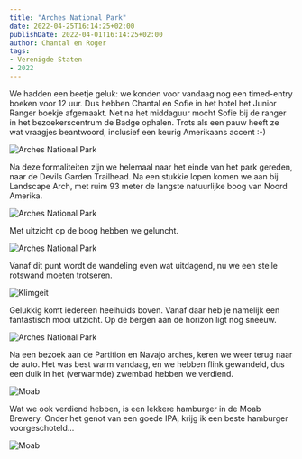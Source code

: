```yaml
---
title: "Arches National Park"
date: 2022-04-25T16:14:25+02:00
publishDate: 2022-04-01T16:14:25+02:00
author: Chantal en Roger
tags:
- Verenigde Staten
- 2022
---
```


We hadden een beetje geluk: we konden voor vandaag nog een timed-entry boeken voor 12 uur. Dus hebben Chantal en Sofie in het hotel het Junior Ranger boekje afgemaakt. Net na het middaguur mocht Sofie bij de ranger in het bezoekerscentrum de Badge ophalen. Trots als een pauw heeft ze wat vraagjes beantwoord, inclusief een keurig Amerikaans accent :-)

![Arches National Park](./images/IMG_0671.jpg)

Na deze formaliteiten zijn we helemaal naar het einde van het park gereden, naar de Devils Garden Trailhead. Na een stukkie lopen komen we aan bij Landscape Arch, met ruim 93 meter de langste natuurlijke boog van Noord Amerika.

![Arches National Park](./images/IMG_0690.jpg)

Met uitzicht op de boog hebben we geluncht.

![Arches National Park](./images/IMG_0697.jpg)

Vanaf dit punt wordt de wandeling even wat uitdagend, nu we een steile rotswand moeten trotseren.

![Klimgeit](images/IMG_2413.jpg)

Gelukkig komt iedereen heelhuids boven. Vanaf daar heb je namelijk een fantastisch mooi uitzicht. Op de bergen aan de horizon ligt nog sneeuw.

![Arches National Park](./images/IMG_0700.jpg)

Na een bezoek aan de Partition en Navajo arches, keren we weer terug naar de auto. Het was best warm vandaag, en we hebben flink gewandeld, dus een duik in het (verwarmde) zwembad hebben we verdiend.

![Moab](./images/IMG_0711.jpg)

Wat we ook verdiend hebben, is een lekkere hamburger in de Moab Brewery. Onder het genot van een goede IPA, krijg ik een beste hamburger voorgeschoteld...

![Moab](images/IMG_2469.jpg)
